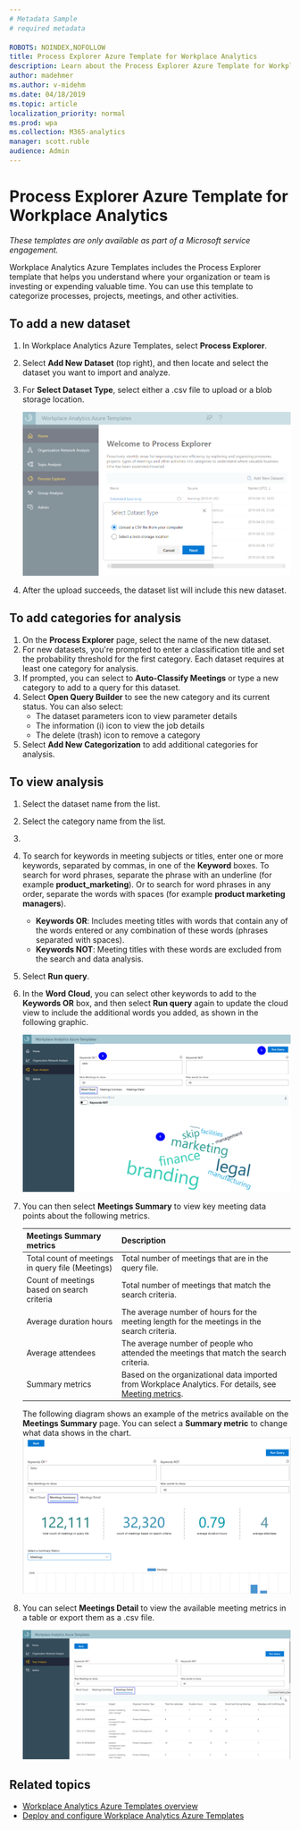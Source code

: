 ```yaml
---
# Metadata Sample
# required metadata

ROBOTS: NOINDEX,NOFOLLOW
title: Process Explorer Azure Template for Workplace Analytics 
description: Learn about the Process Explorer Azure Template for Workplace Analytics and how to use it
author: madehmer
ms.author: v-midehm
ms.date: 04/18/2019
ms.topic: article
localization_priority: normal 
ms.prod: wpa
ms.collection: M365-analytics
manager: scott.ruble
audience: Admin
---
```


# Process Explorer Azure Template for Workplace Analytics

_These templates are only available as part of a Microsoft service engagement._

Workplace Analytics Azure Templates includes the Process Explorer template that helps you understand where your organization or team is investing or expending valuable time. You can use this template to categorize processes, projects, meetings, and other activities. 

## To add a new dataset

1. In Workplace Analytics Azure Templates, select **Process Explorer**.
2. Select **Add New Dataset** (top right), and then locate and select the dataset you want to import and analyze. 
3. For **Select Dataset Type**, select either a .csv file to upload or a blob storage location.

   ![Select a dataset type](./images/process-explorer.png)

4. After the upload succeeds, the dataset list will include this new dataset. 

## To add categories for analysis

1. On the **Process Explorer** page, select the name of the new dataset.
2. For new datasets, you're prompted to enter a classification title and set the probability threshold for the first category. Each dataset requires at least one category for analysis.
3. If prompted, you can select to **Auto-Classify Meetings** or type a new category to add to a query for this dataset.
4. Select **Open Query Builder** to see the new category and its current status. You can also select:
   * The dataset parameters icon to view parameter details
   * The information (i) icon to view the job details
   * The delete (trash) icon to remove a category
5. Select **Add New Categorization** to add additional categories for analysis.

## To view analysis

1. Select the dataset name from the list.
2. Select the category name from the list.
3. 
4. To search for keywords in meeting subjects or titles, enter one or more keywords, separated by commas, in one of the **Keyword** boxes. To search for word phrases, separate the phrase with an underline (for example **product_marketing**). Or to search for word phrases in any order, separate the words with spaces (for example **product marketing managers**).

   * **Keywords OR**: Includes meeting titles with words that contain any of the words entered or any combination of these words (phrases separated with spaces).
   * **Keywords NOT**: Meeting titles with these words are excluded from the search and data analysis.
5. Select **Run query**.
6. In the **Word Cloud**, you can select other keywords to add to the **Keywords OR** box, and then select **Run query** again to update the cloud view to include the additional words you added, as shown in the following graphic.

   ![Topic Analysis Word Cloud](./images/topa-word-cloud.png)

7. You can then select **Meetings Summary** to view key meeting data points about the following metrics.

   Meetings Summary metrics |Description
   ------------------------|------------
   Total count of meetings in query file (Meetings) | Total number of meetings that are in the query file.
   Count of meetings based on search criteria | Total number of meetings that match the search criteria.
   Average duration hours | The average number of hours for the meeting length for the meetings in the search criteria.
   Average attendees | The average number of people who attended the meetings that match the search criteria.
   Summary metrics | Based on the organizational data imported from Workplace Analytics. For details, see [Meeting metrics](../use/metric-definitions.md#meeting-metrics).

   The following diagram shows an example of the metrics available on the **Meetings Summary** page. You can select a **Summary metric** to change what data shows in the chart.
   ![Topic Analysis Meeting Summary page](./images/topa-meetings-summary.png)

8. You can select **Meetings Detail** to view the available meeting metrics in a table or export them as a .csv file.

   ![Topic Analysis Meeting Details page](./images/topa-meetings-detail.png)

## Related topics

* [Workplace Analytics Azure Templates overview](./overview.md)
* [Deploy and configure Workplace Analytics Azure Templates](./deploy-configure.md)